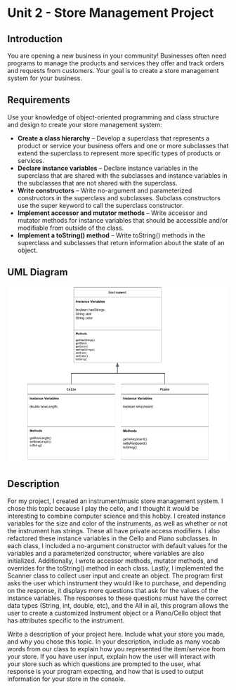 # Unit 2 - Store Management Project

## Introduction

You are opening a new business in your community! Businesses often need programs to manage the products and services they offer and track orders and requests from customers. Your goal is to create a store management system for your business.

## Requirements

Use your knowledge of object-oriented programming and class structure and design to create your store management system:
- **Create a class hierarchy** – Develop a superclass that represents a product or service your business offers and one or more subclasses that extend the superclass to represent more specific types of products or services.
- **Declare instance variables** – Declare instance variables in the superclass that are shared with the subclasses and instance variables in the subclasses that are not shared with the superclass.
- **Write constructors** – Write no-argument and parameterized constructors in the superclass and subclasses. Subclass constructors use the super keyword to call the superclass constructor.
- **Implement accessor and mutator methods** – Write accessor and mutator methods for instance variables that should be accessible and/or modifiable from outside of the class.
- **Implement a toString() method** – Write toString() methods in the superclass and subclasses that return information about the state of an object.

## UML Diagram

![Here is the UML Diagram for my project](UMLdiagram.png)

## Description

For my project, I created an instrument/music store management system. I chose this topic because I play the cello, and I thought it would be interesting to combine computer science and this hobby. I created instance variables for the size and color of the instruments, as well as whether or not the instrument has strings. These all have private access modifiers. I also refactored these instance variables in the Cello and Piano subclasses. In each class, I included a no-argument constructor with default values for the variables and a parameterized constructor, where variables are also initialized. Additionally, I wrote accessor methods, mutator methods, and overrides for the toString() method in each class. Lastly, I implemented the Scanner class to collect user input and create an object. The program first asks the user which instrument they would like to purchase, and depending on the response, it displays more questions that ask for the values of the instance variables. The responses to these questions must have the correct data types (String, int, double, etc), and the All in all, this program allows the user to create a customized Instrument object or a Piano/Cello object that has attributes specific to the instrument.

Write a description of your project here. Include what your store you made, and why you chose this topic. In your description, include as many vocab words from our class to explain how you represented the item/service from your store. If you have user input, explain how the user will interact with your store such as which questions are prompted to the user, what response is your program expecting, and how that is used to output information for your store in the console.
